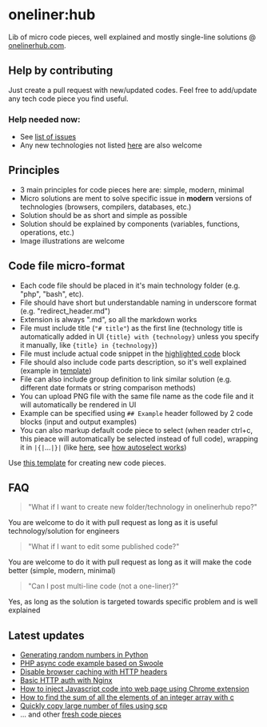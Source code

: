 # oneliner:hub
Lib of micro code pieces, well explained and mostly single-line solutions @ [onelinerhub.com](https://onelinerhub.com/).

## Help by contributing
Just create a pull request with new/updated codes.
Feel free to add/update any tech code piece you find useful.

### Help needed now:
- See [list of issues](https://github.com/nonunicorn/onelinerhub/issues)
- Any new technologies not listed [here](https://onelinerhub.com/) are also welcome

## Principles
- 3 main principles for code pieces here are: simple, modern, minimal
- Micro solutions are ment to solve specific issue in **modern** versions of technologies (browsers, compilers, databases, etc.)
- Solution should be as short and simple as possible
- Solution should be explained by components (variables, functions, operations, etc.)
- Image illustrations are welcome

## Code file micro-format
- Each code file should be placed in it's main technology folder (e.g. "php", "bash", etc).
- File should have short but understandable naming in underscore format (e.g. "redirect_header.md")
- Extension is always ".md", so all the markdown works
- File must include title (```"# title"```) as the first line (technology title is automatically added in UI ```{title} with {technology}``` unless you specify it manually, like ```{title} in {technology}```)
- File must include actual code snippet in the [highlighted code](https://guides.github.com/features/mastering-markdown/) block
- File should also include code parts description, so it's well explained (example in [template](/template.md))
- File can also include group definition to link similar solution (e.g. different date formats or string comparison methods)
- You can upload PNG file with the same file name as the code file and it will automatically be rendered in UI
- Example can be specified using ```## Example``` header followed by 2 code blocks (input and output examples)
- You can also markup default code piece to select (when reader ctrl+c, this pieace will automatically be selected instead of full code), wrapping it in ```|{|```...```|}|``` (like [here](https://github.com/nonunicorn/onelinerhub/blob/main/chart.js/disable_animation.md), see [how autoselect works](https://onelinerhub.com/chart.js/set_start_zero))

Use [this template](/template.md) for creating new code pieces.

## FAQ
> "What if I want to create new folder/technology in onelinerhub repo?"

You are welcome to do it with pull request as long as it is useful technology/solution for engineers

> "What if I want to edit some published code?"

You are welcome to do it with pull request as long as it will make the code better (simple, modern, minimal)

> "Can I post multi-line code (not a one-liner)?"

Yes, as long as the solution is targeted towards specific problem and is well explained


## Latest updates
- [Generating random numbers in Python](https://onelinerhub.com/python/random_numbers)
- [PHP async code example based on Swoole](https://onelinerhub.com/php-swoole/async_example)
- [Disable browser caching with HTTP headers](https://onelinerhub.com/http-headers/disable_cache)
- [Basic HTTP auth with Nginx](https://onelinerhub.com/nginx/http_auth)
- [How to inject Javascript code into web page using Chrome extension](https://onelinerhub.com/chrome-extension/inject_js)
- [How to find the sum of all the elements of an integer array with c](https://onelinerhub.com/c/sum_of_integer_array)
- [Quickly copy large number of files using scp](https://onelinerhub.com/ssh/copy_large_number_of_files)
- ... and other [fresh code pieces](https://onelinerhub.com/?latest=1)
